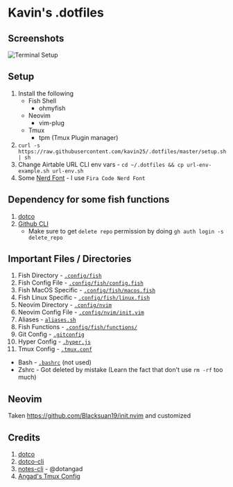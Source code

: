 # Kavin's .dotfiles

## Screenshots

![Terminal Setup](https://user-images.githubusercontent.com/41034356/136644851-45d4d005-aad8-4e80-8397-2295d1ae9a73.png)

## Setup

1. Install the following
   - Fish Shell
     - ohmyfish
   - Neovim
     - vim-plug
   - Tmux
     - tpm (Tmux Plugin manager)
2. `curl -s https://raw.githubusercontent.com/kavin25/.dotfiles/master/setup.sh | sh`
3. Change Airtable URL CLI env vars -
   `cd ~/.dotfiles && cp url-env-example.sh url-env.sh`
4. Some [Nerd Font](https://github.com/ryanoasis/nerd-fonts) - I use
   `Fira Code Nerd Font`

## Dependency for some fish functions

1. [dotco](https://github.com/someshkar/dotco)
2. [Github CLI](https://cli.github.com/)
   - Make sure to get `delete repo` permission by doing
     `gh auth login -s delete_repo`

## Important Files / Directories

1. Fish Directory - [`.config/fish`](.config/fish)
2. Fish Config File - [`.config/fish/config.fish`](.config/fish/config.fish)
3. Fish MacOS Specific - [`.config/fish/macos.fish`](.config/fish/macos.fish)
4. Fish Linux Specific - [`.config/fish/linux.fish`](.config/fish/linux.fish)
5. Neovim Directory - [`.config/nvim`](.config/nvim)
6. Neovim Config File - [`.config/nvim/init.vim`](.config/nvim/init.vim)
7. Aliases - [`aliases.sh`](aliases.sh)
8. Fish Functions - [`.config/fish/functions/`](.config/fish/functions/)
9. Git Config - [`.gitconfig`](.gitconfig)
10. Hyper Config - [`.hyper.js`](.hyper.js)
11. Tmux Config - [`.tmux.conf`](.tmux.conf)

- Bash - [`.bashrc`](.bashrc) (not used)
- Zshrc - Got deleted by mistake (Learn the fact that don't use `rm -rf` too
  much)

## Neovim

Taken https://github.com/Blacksuan19/init.nvim and customized

## Credits

1. [dotco](https://github.com/kavin25/dotco)
2. [dotco-cli](https://github.com/kavin25/airtable-url-cli)
3. [notes-cli](https://github.com/kavin25/.dotfiles/blob/master/.config/fish/functions/notes.fish) -
   @dotangad
4. [Angad's Tmux Config](https://github.com/dotangad/dotfiles/blob/master/.tmux.conf)
